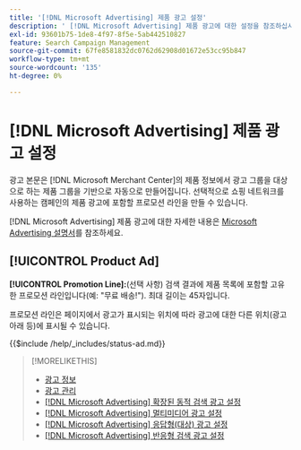 ```yaml
---
title: '[!DNL Microsoft Advertising] 제품 광고 설정'
description: ' [!DNL Microsoft Advertising] 제품 광고에 대한 설정을 참조하십시오.'
exl-id: 93601b75-1de8-4f97-8f5e-5ab442510827
feature: Search Campaign Management
source-git-commit: 67fe8581832dc0762d62908d01672e53cc95b847
workflow-type: tm+mt
source-wordcount: '135'
ht-degree: 0%

---
```


# [!DNL Microsoft Advertising] 제품 광고 설정

광고 본문은 [!DNL Microsoft Merchant Center]의 제품 정보에서 광고 그룹을 대상으로 하는 제품 그룹을 기반으로 자동으로 만들어집니다. 선택적으로 쇼핑 네트워크를 사용하는 캠페인의 제품 광고에 포함할 프로모션 라인을 만들 수 있습니다.

[!DNL Microsoft Advertising] 제품 광고에 대한 자세한 내용은 [Microsoft Advertising 설명서](https://help.ads.microsoft.com/#apex/3/en/51082)를 참조하세요.

## [!UICONTROL Product Ad]

**[!UICONTROL Promotion Line]:**(선택 사항) 검색 결과에 제품 목록에 포함할 고유한 프로모션 라인입니다(예: &quot;무료 배송!&quot;). 최대 길이는 45자입니다.

프로모션 라인은 페이지에서 광고가 표시되는 위치에 따라 광고에 대한 다른 위치(광고 아래 등)에 표시될 수 있습니다.

<!-- **[!UICONTROL Status]:** -->

{{$include /help/_includes/status-ad.md}}

>[!MORELIKETHIS]
>
>* [광고 정보](ad-about.md)
>* [광고 관리](ad-manage.md)
>* [[!DNL Microsoft Advertising] 확장된 동적 검색 광고 설정](ad-settings-microsoft-dsa.md)
>* [[!DNL Microsoft Advertising] 멀티미디어 광고 설정](ad-settings-microsoft-multimedia.md)
>* [[!DNL Microsoft Advertising] 응답형(대상) 광고 설정](ad-settings-microsoft-responsive.md)
>* [[!DNL Microsoft Advertising] 반응형 검색 광고 설정](ad-settings-microsoft-rsa.md)
